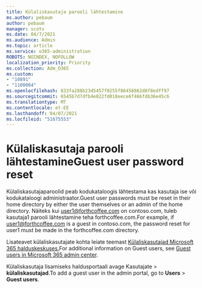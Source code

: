 ```yaml
---
title: Külaliskasutaja parooli lähtestamine
ms.author: pebaum
author: pebaum
manager: scotv
ms.date: 04/7/2021
ms.audience: Admin
ms.topic: article
ms.service: o365-administration
ROBOTS: NOINDEX, NOFOLLOW
localization_priority: Priority
ms.collection: Adm_O365
ms.custom:
- "10891"
- "1100004"
ms.openlocfilehash: 833fa288b23d5457f0255f86458862d8f8edff97
ms.sourcegitcommit: 6545b7d7dfb4e022fd018eece6f466fdb36e45c6
ms.translationtype: MT
ms.contentlocale: et-EE
ms.lasthandoff: 04/07/2021
ms.locfileid: "51675553"
---
```

# <a name="guest-user-password-reset"></a><span data-ttu-id="b11ae-102">Külaliskasutaja parooli lähtestamine</span><span class="sxs-lookup"><span data-stu-id="b11ae-102">Guest user password reset</span></span>

<span data-ttu-id="b11ae-103">Külaliskasutajaparoolid peab kodukataloogis lähtestama kas kasutaja ise või kodukataloogi administraator.</span><span class="sxs-lookup"><span data-stu-id="b11ae-103">Guest user passwords must be reset in their home directory by either the user themselves or an admin of the home directory.</span></span> <span data-ttu-id="b11ae-104">Näiteks kui user1@forthcoffee.com on contoso.com, tuleb kasutaja1 parooli lähtestamine teha forthcoffee.com.</span><span class="sxs-lookup"><span data-stu-id="b11ae-104">For example, if user1@forthcoffee.com is a guest in contoso.com, the password reset for user1 must be made in the forthcoffee.com directory.</span></span>

<span data-ttu-id="b11ae-105">Lisateavet külaliskasutajate kohta leiate teemast [Külaliskasutajad Microsoft 365 halduskeskuses.](https://docs.microsoft.com/microsoft-365/admin/add-users/about-guest-users)</span><span class="sxs-lookup"><span data-stu-id="b11ae-105">For additional information on Guest users, see [Guest users in Microsoft 365 admin center](https://docs.microsoft.com/microsoft-365/admin/add-users/about-guest-users).</span></span>

<span data-ttu-id="b11ae-106">Külaliskasutaja lisamiseks haldusportaali avage Kasutajate   >  **külaliskasutajad**.</span><span class="sxs-lookup"><span data-stu-id="b11ae-106">To add a guest user in the admin portal, go to **Users** > **Guest users**.</span></span>